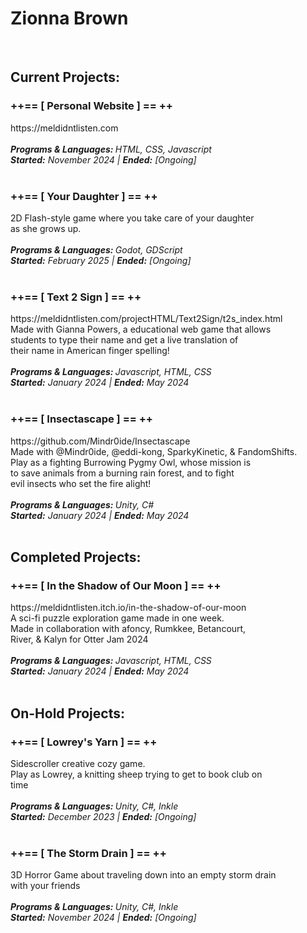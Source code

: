 <h1> Zionna Brown </h1>
<br>

<h2> Current Projects:</h2>
<h3><strong>++== [ Personal Website ] == ++</strong><br></h3>
https://meldidntlisten.com<br>
<br>
<em><strong>Programs & Languages: </strong>HTML, CSS, Javascript<br></em>
<em><strong>Started:</strong> November 2024 | <strong>Ended:</strong> [Ongoing]<br></em>
<br>

<h3><strong>++== [ Your Daughter ] == ++</strong><br></h3>
2D Flash-style game where you take care of your daughter <br>as she grows up.<br>
<br>
<em><strong>Programs & Languages: </strong>Godot, GDScript<br>
<strong>Started:</strong> February 2025 | <strong>Ended:</strong> [Ongoing]<br></em>
<br>

<h3><strong>++== [ Text 2 Sign ] == ++</strong><br></h3>
https://meldidntlisten.com/projectHTML/Text2Sign/t2s_index.html<br>
Made with Gianna Powers, a educational web game that allows <br>
students to type their name and get a live translation of<br>
their name in American finger spelling! <br>
<br> 
<em><strong>Programs & Languages: </strong>Javascript, HTML, CSS<br></em>
<em><strong>Started:</strong> January 2024 | <strong>Ended:</strong> May 2024<br></em>
<br>

<h3><strong>++== [ Insectascape ] == ++</strong><br></h3>
https://github.com/Mindr0ide/Insectascape<br>
Made with @Mindr0ide, @eddi-kong, SparkyKinetic, & FandomShifts.<br>
Play as a fighting Burrowing Pygmy Owl, whose mission is<br>
to save animals from a burning rain forest, and to fight<br>
evil insects who set the fire alight!<br>
<br> 
<em><strong>Programs & Languages: </strong>Unity, C#<br></em>
<em><strong>Started:</strong> January 2024 | <strong>Ended:</strong> May 2024<br></em>
<br>

<h2> Completed Projects:</h2>
<h3><strong>++== [ In the Shadow of Our Moon ] == ++</strong><br></h3>
https://meldidntlisten.itch.io/in-the-shadow-of-our-moon<br>
A sci-fi puzzle exploration game made in one week. <br>
Made in collaboration with afoncy, Rumkkee, Betancourt, <br>
River, & Kalyn for Otter Jam 2024<br>
<br> 
<em><strong>Programs & Languages: </strong>Javascript, HTML, CSS<br></em>
<em><strong>Started:</strong> January 2024 | <strong>Ended:</strong> May 2024<br></em>
<br>

<h2> On-Hold Projects:</h2>
<h3><strong>++== [ Lowrey's Yarn ] == ++</strong><br></h3>
Sidescroller creative cozy game. <br>
Play as Lowrey, a knitting sheep trying to get to book club on <br>time<br>
<br>
<em><strong>Programs & Languages: </strong>Unity, C#, Inkle<br>
<strong>Started:</strong> December 2023 | <strong>Ended:</strong> [Ongoing]<br></em>
<br>

<h3><strong>++== [ The Storm Drain ] == ++</strong><br></h3>
3D Horror Game about traveling down into an empty storm drain <br>with your friends<br>
<br>
<em><strong>Programs & Languages: </strong>Unity, C#, Inkle<br>
<strong>Started:</strong> November 2024 | <strong>Ended:</strong> [Ongoing]<br></em>


